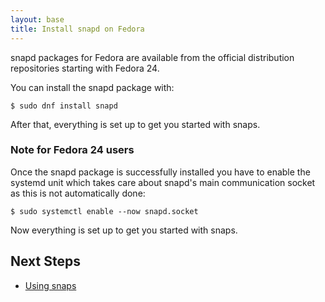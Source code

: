 ```yaml
---
layout: base
title: Install snapd on Fedora
---
```


snapd packages for Fedora are available from the official
distribution repositories starting with Fedora 24.

You can install the snapd package with:

```
$ sudo dnf install snapd
```

After that, everything is set up to get you started with snaps.

### Note for Fedora 24 users

Once the snapd package is successfully installed you have to
enable the systemd unit which takes care about snapd's main
communication socket as this is not automatically done:

```
$ sudo systemctl enable --now snapd.socket
```

Now everything is set up to get you started with snaps.

## Next Steps

 * [Using snaps](usage)